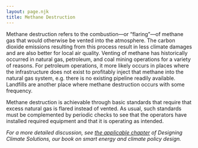 ```yaml
---
layout: page.njk
title: Methane Destruction
---
```

Methane destruction refers to the combustion—or “flaring”—of methane gas that would otherwise be vented into the atmosphere.  The carbon dioxide emissions resulting from this process result in less climate damages and are also better for local air quality.  Venting of methane has historically occurred in natural gas, petroleum, and coal mining operations for a variety of reasons.  For petroleum operations, it more likely occurs in places where the infrastructure does not exist to profitably inject that methane into the natural gas system, e.g. there is no existing pipeline readily available.  Landfills are another place where methane destruction occurs with some frequency.

Methane destruction is achievable through basic standards that require that excess natural gas is flared instead of vented.  As usual, such standards must be complemented by periodic checks to see that the operators have installed required equipment and that it is operating as intended.

*For a more detailed discussion, see [the applicable chapter](/dcs/policies/industrial-process-emissions-policies/) of Designing Climate Solutions, our book on smart energy and climate policy design.*
